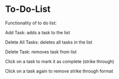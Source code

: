 # To-Do-List
Functionality of to do list: 

Add Task: adds a task to the list

Delete All Tasks: deletes all tasks in the list

Delete Task: removes task from list

Click on a task to mark it as complete (strike through)

Click on a task again to remove strike through format
